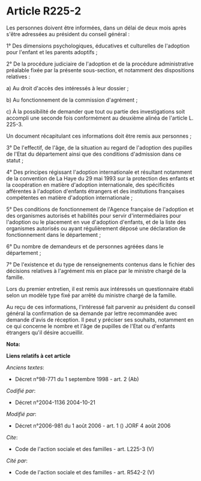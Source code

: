 # Article R225-2

Les personnes doivent être informées, dans un délai de deux mois après s'être adressées au président du conseil général : 

1° Des dimensions psychologiques, éducatives et culturelles de l'adoption pour l'enfant et les parents adoptifs ; 

2° De la procédure judiciaire de l'adoption et de la procédure administrative préalable fixée par la présente sous-section,
et notamment des dispositions relatives : 

a) Au droit d'accès des intéressés à leur dossier ; 

b) Au fonctionnement de la commission d'agrément ; 

c) À la possibilité de demander que tout ou partie des investigations soit accompli une seconde fois conformément au deuxième
alinéa de l'article L. 225-3. 

Un document récapitulant ces informations doit être remis aux personnes ; 

3° De l'effectif, de l'âge, de la situation au regard de l'adoption des pupilles de l'Etat du département ainsi que des
conditions d'admission dans ce statut ; 

4° Des principes régissant l'adoption internationale et résultant notamment de la convention de La Haye du 29 mai 1993 sur la
protection des enfants et la coopération en matière d'adoption internationale, des spécificités afférentes à l'adoption
d'enfants étrangers et des institutions françaises compétentes en matière d'adoption internationale ; 

5° Des conditions de fonctionnement de l'Agence française de l'adoption et des organismes autorisés et habilités pour servir
d'intermédiaires pour l'adoption ou le placement en vue d'adoption d'enfants, et de la liste des organismes autorisés ou
ayant régulièrement déposé une déclaration de fonctionnement dans le département ; 

6° Du nombre de demandeurs et de personnes agréées dans le département ; 

7° De l'existence et du type de renseignements contenus dans le fichier des décisions relatives à l'agrément mis en place par
le ministre chargé de la famille. 

Lors du premier entretien, il est remis aux intéressés un questionnaire établi selon un modèle type fixé par arrêté du
ministre chargé de la famille. 

Au reçu de ces informations, l'intéressé fait parvenir au président du conseil général la confirmation de sa demande par
lettre recommandée avec demande d'avis de réception. Il peut y préciser ses souhaits, notamment en ce qui concerne le nombre
et l'âge de pupilles de l'Etat ou d'enfants étrangers qu'il désire accueillir.

**Nota:**



**Liens relatifs à cet article**

_Anciens textes_:

  - Décret n°98-771 du 1 septembre 1998 - art. 2 (Ab)

_Codifié par_:

  - Décret n°2004-1136 2004-10-21

_Modifié par_:

  - Décret n°2006-981 du 1 août 2006 - art. 1 () JORF 4 août 2006

_Cite_:

  - Code de l'action sociale et des familles - art. L225-3 (V)

_Cité par_:

  - Code de l'action sociale et des familles - art. R542-2 (V)
